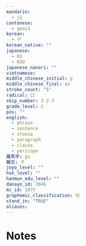 ```yaml
---
mandarin:
  - jù
cantonese:
  - geoi3
korean:
  - 구
korean_native: ""
japanese:
  - KU
  - KOU
japanese_nanori: ""
vietnamese:
middle_chinese_initial: g
middle_chinese_final: ɨo
stroke_count: "5"
radical: 口
skip_number: 3-2-3
grade_level: 2
pos: ""
english:
  - phrase
  - sentence
  - stanza
  - paragraph
  - clause
  - pericope
羅馬字: gu
韓文: 구
joyo_level: ""
hsk_level: ""
hanmun_edu_level: ""
danayo_id: 2046
mc_id: 1075
graphemic_classification: 勾
stand_in: "TRUE"
aliases:
---
```


# Notes

